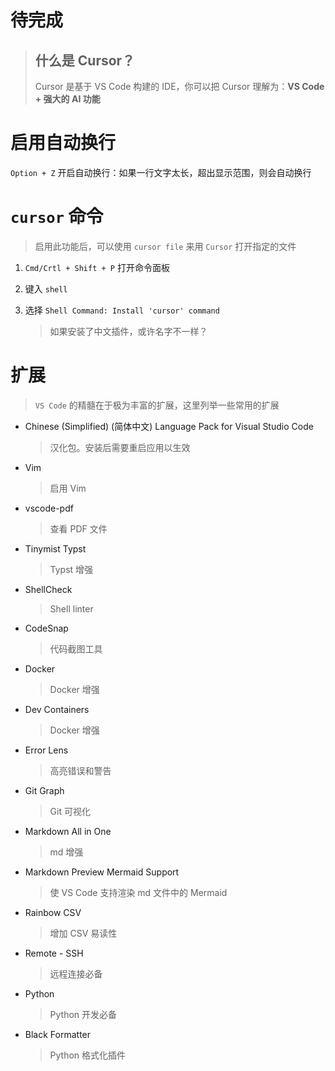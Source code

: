 # 待完成

> ## 什么是 Cursor？
> Cursor 是基于 VS Code 构建的 IDE，你可以把 Cursor 理解为：**VS Code + 强大的 AI 功能**



# 启用自动换行
`Option + Z` 开启自动换行：如果一行文字太长，超出显示范围，则会自动换行





# `cursor` 命令
> 启用此功能后，可以使用 `cursor file` 来用 `Cursor` 打开指定的文件

1. `Cmd/Crtl + Shift + P` 打开命令面板

2. 键入 `shell`

3. 选择 `Shell Command: Install 'cursor' command`
    > 如果安装了中文插件，或许名字不一样？





# 扩展
> `VS Code` 的精髓在于极为丰富的扩展，这里列举一些常用的扩展

- Chinese (Simplified) (简体中文) Language Pack for Visual Studio Code
  > 汉化包。安装后需要重启应用以生效

- Vim
  > 启用 Vim

- vscode-pdf
  > 查看 PDF 文件

- Tinymist Typst
  > Typst 增强

- ShellCheck
  > Shell linter

- CodeSnap
  > 代码截图工具

- Docker
  > Docker 增强

- Dev Containers
  > Docker 增强

- Error Lens
  > 高亮错误和警告

- Git Graph
  > Git 可视化

- Markdown All in One
  > md 增强

- Markdown Preview Mermaid Support
  > 使 VS Code 支持渲染 md 文件中的 Mermaid

- Rainbow CSV
  > 增加 CSV 易读性

- Remote - SSH
  > 远程连接必备

- Python
  > Python 开发必备

- Black Formatter
  > Python 格式化插件